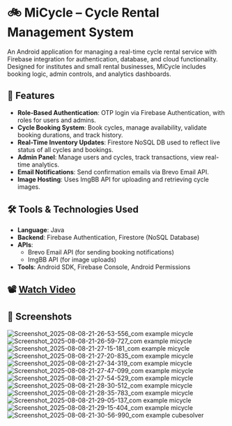 # 🚲 MiCycle – Cycle Rental Management System

An Android application for managing a real-time cycle rental service with Firebase integration for authentication, database, and cloud functionality. Designed for institutes and small rental businesses, MiCycle includes booking logic, admin controls, and analytics dashboards.

## 🚀 Features

- **Role-Based Authentication**: OTP login via Firebase Authentication, with roles for users and admins.
- **Cycle Booking System**: Book cycles, manage availability, validate booking durations, and track history.
- **Real-Time Inventory Updates**: Firestore NoSQL DB used to reflect live status of all cycles and bookings.
- **Admin Panel**: Manage users and cycles, track transactions, view real-time analytics.
- **Email Notifications**: Send confirmation emails via Brevo Email API.
- **Image Hosting**: Uses ImgBB API for uploading and retrieving cycle images.

## 🛠️ Tools & Technologies Used

- **Language**: Java
- **Backend**: Firebase Authentication, Firestore (NoSQL Database)
- **APIs**:
  - Brevo Email API (for sending booking notifications)
  - ImgBB API (for image uploads)
- **Tools**: Android SDK, Firebase Console, Android Permissions

## 📽️ [Watch Video](https://www.youtube.com/shorts/UtsIrZJKk1E)

## 📸 Screenshots

![Screenshot_2025-08-08-21-26-53-556_com example micycle](https://github.com/user-attachments/assets/4606ee67-317b-42dd-9e08-cc9e55306a4a)
![Screenshot_2025-08-08-21-26-59-727_com example micycle](https://github.com/user-attachments/assets/e36cd37e-6417-47a1-9dc4-32b9785f7608)
![Screenshot_2025-08-08-21-27-15-181_com example micycle](https://github.com/user-attachments/assets/32ff06d6-7533-4027-a219-099a0f3aa2bd)
![Screenshot_2025-08-08-21-27-20-835_com example micycle](https://github.com/user-attachments/assets/4d5d182e-433c-4d27-8651-43a42333bd5b)
![Screenshot_2025-08-08-21-27-34-319_com example micycle](https://github.com/user-attachments/assets/80a6448c-253a-46dc-8024-ed4aede61c7d)
![Screenshot_2025-08-08-21-27-47-099_com example micycle](https://github.com/user-attachments/assets/66a1376b-586c-4205-a60c-9dc7efab34a4)
![Screenshot_2025-08-08-21-27-54-529_com example micycle](https://github.com/user-attachments/assets/c6f3bb9c-9be8-4924-aa98-a9b406f22dc5)
![Screenshot_2025-08-08-21-28-30-512_com example micycle](https://github.com/user-attachments/assets/168e10f6-d63d-476f-a7b6-4696881789e2)
![Screenshot_2025-08-08-21-28-35-783_com example micycle](https://github.com/user-attachments/assets/f7143cae-8d12-4448-888d-4543d93aad77)
![Screenshot_2025-08-08-21-29-05-137_com example micycle](https://github.com/user-attachments/assets/6912b2cd-a99a-415e-8f9b-cfc5440d60c0)
![Screenshot_2025-08-08-21-29-15-404_com example micycle](https://github.com/user-attachments/assets/153027a1-b71f-4ea2-ad73-679932adc0ed)
![Screenshot_2025-08-08-21-30-56-990_com example cubesolver](https://github.com/user-attachments/assets/7a2b2324-5c33-4308-977d-d838985fd5bd)












